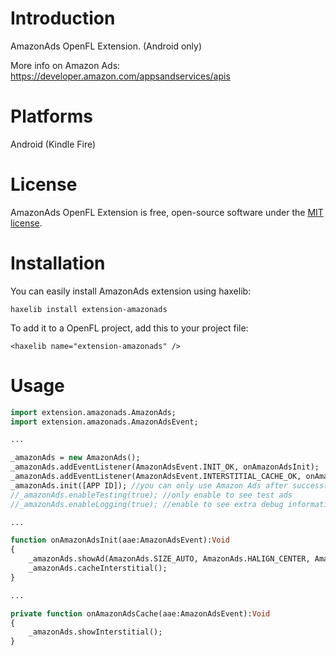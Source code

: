 Introduction
============
AmazonAds OpenFL Extension. (Android only)

More info on Amazon Ads: https://developer.amazon.com/appsandservices/apis


Platforms
=========
Android (Kindle Fire)


License
=======
AmazonAds OpenFL Extension is free, open-source software under the [MIT license](LICENSE.md).


Installation
=======
You can easily install AmazonAds extension using haxelib:

	haxelib install extension-amazonads

To add it to a OpenFL project, add this to your project file:

	<haxelib name="extension-amazonads" />


Usage
=======
```haxe
import extension.amazonads.AmazonAds;
import extension.amazonads.AmazonAdsEvent;

...

_amazonAds = new AmazonAds();
_amazonAds.addEventListener(AmazonAdsEvent.INIT_OK, onAmazonAdsInit);
_amazonAds.addEventListener(AmazonAdsEvent.INTERSTITIAL_CACHE_OK, onAmazonAdsCache);
_amazonAds.init([APP ID]); //you can only use Amazon Ads after successful initialization
//_amazonAds.enableTesting(true); //only enable to see test ads
//_amazonAds.enableLogging(true); //enable to see extra debug information

...

function onAmazonAdsInit(aae:AmazonAdsEvent):Void
{
	_amazonAds.showAd(AmazonAds.SIZE_AUTO, AmazonAds.HALIGN_CENTER, AmazonAds.VALIGN_TOP);
	_amazonAds.cacheInterstitial();
}

...

private function onAmazonAdsCache(aae:AmazonAdsEvent):Void
{
	_amazonAds.showInterstitial();
}
```
